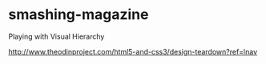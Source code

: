 # smashing-magazine

Playing with Visual Hierarchy

http://www.theodinproject.com/html5-and-css3/design-teardown?ref=lnav